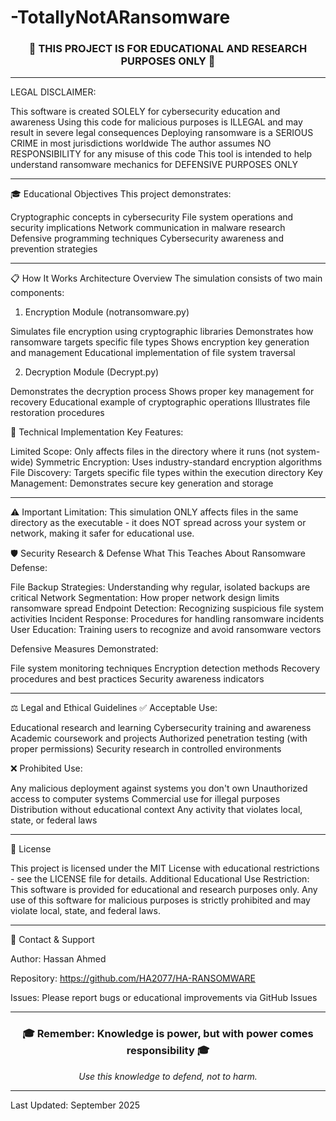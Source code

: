 # -TotallyNotARansomware
<div align="center">
<h3>🚨 THIS PROJECT IS FOR EDUCATIONAL AND RESEARCH PURPOSES ONLY 🚨</h3>
</div>

---

LEGAL DISCLAIMER:

This software is created SOLELY for cybersecurity education and awareness
Using this code for malicious purposes is ILLEGAL and may result in severe legal consequences
Deploying ransomware is a SERIOUS CRIME in most jurisdictions worldwide
The author assumes NO RESPONSIBILITY for any misuse of this code
This tool is intended to help understand ransomware mechanics for DEFENSIVE PURPOSES ONLY


---

🎓 Educational Objectives
This project demonstrates:

Cryptographic concepts in cybersecurity
File system operations and security implications
Network communication in malware research
Defensive programming techniques
Cybersecurity awareness and prevention strategies

---

📋 How It Works
Architecture Overview
The simulation consists of two main components:
1. Encryption Module (notransomware.py)

Simulates file encryption using cryptographic libraries
Demonstrates how ransomware targets specific file types
Shows encryption key generation and management
Educational implementation of file system traversal

2. Decryption Module (Decrypt.py)

Demonstrates the decryption process
Shows proper key management for recovery
Educational example of cryptographic operations
Illustrates file restoration procedures

🔧 Technical Implementation
Key Features:

Limited Scope: Only affects files in the directory where it runs (not system-wide)
Symmetric Encryption: Uses industry-standard encryption algorithms
File Discovery: Targets specific file types within the execution directory
Key Management: Demonstrates secure key generation and storage

---

⚠️ Important Limitation:
This simulation ONLY affects files in the same directory as the executable - it does NOT spread across your system or network, making it safer for educational use.

🛡️ Security Research & Defense
What This Teaches About Ransomware Defense:

File Backup Strategies: Understanding why regular, isolated backups are critical
Network Segmentation: How proper network design limits ransomware spread
Endpoint Detection: Recognizing suspicious file system activities
Incident Response: Procedures for handling ransomware incidents
User Education: Training users to recognize and avoid ransomware vectors

Defensive Measures Demonstrated:

File system monitoring techniques
Encryption detection methods
Recovery procedures and best practices
Security awareness indicators

---

⚖️ Legal and Ethical Guidelines
✅ Acceptable Use:

Educational research and learning
Cybersecurity training and awareness
Academic coursework and projects
Authorized penetration testing (with proper permissions)
Security research in controlled environments

❌ Prohibited Use:

Any malicious deployment against systems you don't own
Unauthorized access to computer systems
Commercial use for illegal purposes
Distribution without educational context
Any activity that violates local, state, or federal laws


---

📄 License

This project is licensed under the MIT License with educational restrictions - see the LICENSE file for details.
Additional Educational Use Restriction: This software is provided for educational and research purposes only. Any use of this software for malicious purposes is strictly prohibited and may violate local, state, and federal laws.

---

🔗 Contact & Support

Author: Hassan Ahmed

Repository: https://github.com/HA2077/HA-RANSOMWARE

Issues: Please report bugs or educational improvements via GitHub Issues

---

<div align="center">
<h3>🎓 Remember: Knowledge is power, but with power comes responsibility 🎓</h3>
<p><em>Use this knowledge to defend, not to harm.</em></p>
</div>

---

Last Updated: September 2025